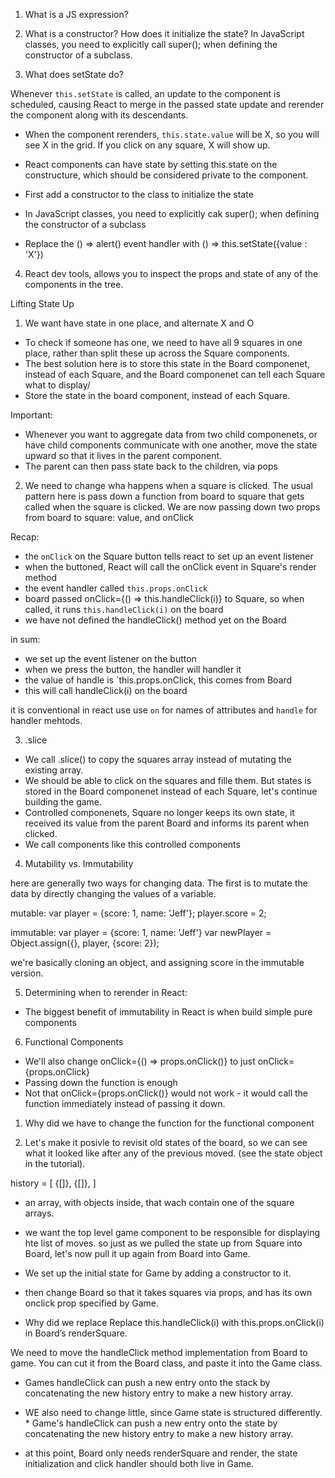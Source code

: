 1. What is a JS expression?

2. What is a constructor? How does it initialize the state? 
In JavaScript classes, you need to explicitly call super(); when defining the constructor of a subclass.

3. What does setState do? 

Whenever `this.setState` is called, an update to the component is scheduled, causing React to merge in the passed state update and rerender the component along with its descendants. 
* When the component rerenders, `this.state.value` will be X, so you will see X in the grid. If you click on any square, X will show up. 

* React components can have state by setting this.state on the constructure, which should be considered private to the component. 
* First add a constructor to the class to initialize the state
* In JavaScript classes, you need to explicitly cak super(); when defining the constructor of a subclass 
* Replace the () => alert() event handler with () => this.setState({value : 'X'})

4. React dev tools, allows you to inspect the props and state of any of the components in the tree. 



Lifting State Up 

1. We want have state in one place, and alternate X and O

* To check if someone has one, we need to have all 9 squares in one place, rather than split these up across the Square components. 
* The best solution here is to store this state in the Board componenet, instead of each Square, and the Board componenet can tell each Square what to display/ 
* Store the state in the board component, instead of each Square. 


Important:
  * Whenever you want to aggregate data from two child componenets, or have child components communicate with one another, move the state upward so that it lives in the parent component. 
  * The parent can then pass state back to the children, via pops


2. We need to change wha happens when a square is clicked. 
   The usual pattern here is pass down a function from board to square that gets called when the square is clicked. 
   We are now passing down two props from board to square: value, and onClick 


Recap:
* the `onClick` on the Square button tells react to set up an event listener
* when the buttoned, React will call the onClick event in Square's render method 
* the event handler called `this.props.onClick` 
* board passed onClick={() => this.handleClick(i)} to Square, so when called, it runs `this.handleClick(i)` on the board
* we have not defined the handleClick() method yet on the Board

in sum:
  * we set up the event listener on the button
  * when we press the button, the handler will handler it
  * the value of handle is `this.props.onClick, this comes from Board
  * this will call handleClick(i) on the board

it is conventional in react use use `on` for names of attributes and `handle` for handler mehtods. 

3. .slice
* We call .slice() to copy the squares array instead of mutating the existing array. 
* We should be able to click on the squares and fille them. But states is stored in the Board componenet instead of each Square, let's continue building the game. 
* Controlled componenets, Square no longer keeps its own state, it received its value from the parent Board and informs its parent when clicked. 
* We call components like this controlled components 


4. Mutability vs. Immutability 

here are generally two ways for changing data. The first is to mutate the data by directly changing the values of a variable. 

mutable:
var player = {score: 1, name: 'Jeff'};
player.score = 2; 

immutable:
var player = {score: 1, name: 'Jeff'}
var newPlayer = Object.assign({}, player, {score: 2});

we're basically cloning an object, and assigning score in the immutable version. 

5. Determining when to rerender in React: 

* The biggest benefit of immutability in React is when build simple pure components 



6. Functional Components
* We'll also change onClick={() => props.onClick()} to just onClick={props.onClick}
* Passing down the function is enough 
* Not that onClick={props.onClick()} would not work - it would call the function immediately instead of passing it down. 
1. Why did we have to change the function for the functional component 



7. Let's make it posivle to revisit old states of the board, so we can see what it looked like after any of the previous moved. (see the state object in the tutorial).

history = [
{[]},
{[]},
]

* an array, with  objects inside, that wach contain one of the square arrays. 
* we want the top level game component to be responsible for displaying hte list of moves. so just as we pulled the state up from Square into Board, let's now pull it up again from Board into Game. 



* We set up the initial state for Game by adding a constructor to it. 
* then change Board so that it takes squares via props, and has its own onclick prop specified by Game. 


* Why did we replace Replace this.handleClick(i) with this.props.onClick(i) in Board’s renderSquare.

We need to move the handleClick method implementation from Board to game. You can cut it from the Board class, and paste it into the Game class. 
* Games handleClick can push a new entry onto the stack by concatenating the new history entry to make a new history array.  


* WE also need to change little, since Game state is structured differently. * Game's handleClick can push a new entry onto the state by concatenating the new history entry to make a new history array.
* at this point, Board only needs renderSquare and render, the state initialization and click handler should both live in Game. 

